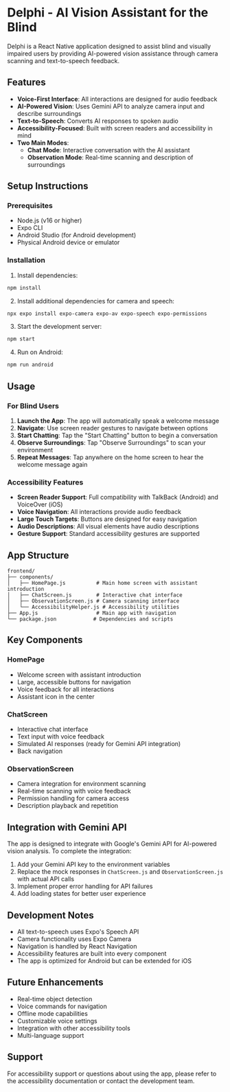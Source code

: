 # Delphi - AI Vision Assistant for the Blind

Delphi is a React Native application designed to assist blind and visually impaired users by providing AI-powered vision assistance through camera scanning and text-to-speech feedback.

## Features

- **Voice-First Interface**: All interactions are designed for audio feedback
- **AI-Powered Vision**: Uses Gemini API to analyze camera input and describe surroundings
- **Text-to-Speech**: Converts AI responses to spoken audio
- **Accessibility-Focused**: Built with screen readers and accessibility in mind
- **Two Main Modes**:
  - **Chat Mode**: Interactive conversation with the AI assistant
  - **Observation Mode**: Real-time scanning and description of surroundings

## Setup Instructions

### Prerequisites

- Node.js (v16 or higher)
- Expo CLI
- Android Studio (for Android development)
- Physical Android device or emulator

### Installation

1. Install dependencies:
```bash
npm install
```

2. Install additional dependencies for camera and speech:
```bash
npx expo install expo-camera expo-av expo-speech expo-permissions
```

3. Start the development server:
```bash
npm start
```

4. Run on Android:
```bash
npm run android
```

## Usage

### For Blind Users

1. **Launch the App**: The app will automatically speak a welcome message
2. **Navigate**: Use screen reader gestures to navigate between options
3. **Start Chatting**: Tap the "Start Chatting" button to begin a conversation
4. **Observe Surroundings**: Tap "Observe Surroundings" to scan your environment
5. **Repeat Messages**: Tap anywhere on the home screen to hear the welcome message again

### Accessibility Features

- **Screen Reader Support**: Full compatibility with TalkBack (Android) and VoiceOver (iOS)
- **Voice Navigation**: All interactions provide audio feedback
- **Large Touch Targets**: Buttons are designed for easy navigation
- **Audio Descriptions**: All visual elements have audio descriptions
- **Gesture Support**: Standard accessibility gestures are supported

## App Structure

```
frontend/
├── components/
│   ├── HomePage.js          # Main home screen with assistant introduction
│   ├── ChatScreen.js        # Interactive chat interface
│   ├── ObservationScreen.js # Camera scanning interface
│   └── AccessibilityHelper.js # Accessibility utilities
├── App.js                   # Main app with navigation
└── package.json            # Dependencies and scripts
```

## Key Components

### HomePage
- Welcome screen with assistant introduction
- Large, accessible buttons for navigation
- Voice feedback for all interactions
- Assistant icon in the center

### ChatScreen
- Interactive chat interface
- Text input with voice feedback
- Simulated AI responses (ready for Gemini API integration)
- Back navigation

### ObservationScreen
- Camera integration for environment scanning
- Real-time scanning with voice feedback
- Permission handling for camera access
- Description playback and repetition

## Integration with Gemini API

The app is designed to integrate with Google's Gemini API for AI-powered vision analysis. To complete the integration:

1. Add your Gemini API key to the environment variables
2. Replace the mock responses in `ChatScreen.js` and `ObservationScreen.js` with actual API calls
3. Implement proper error handling for API failures
4. Add loading states for better user experience

## Development Notes

- All text-to-speech uses Expo's Speech API
- Camera functionality uses Expo Camera
- Navigation is handled by React Navigation
- Accessibility features are built into every component
- The app is optimized for Android but can be extended for iOS

## Future Enhancements

- Real-time object detection
- Voice commands for navigation
- Offline mode capabilities
- Customizable voice settings
- Integration with other accessibility tools
- Multi-language support

## Support

For accessibility support or questions about using the app, please refer to the accessibility documentation or contact the development team.